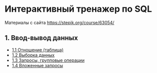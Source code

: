 # Интерактивный тренажер по SQL

Материалы с сайта https://stepik.org/course/63054/

## 1. Ввод-вывод данных

- [1.1 Отношение (таблица)](1.1/)
- [1.2 Выборка данных](1.2/)
- [1.3 Запросы, групповые операции](1.3/)
- [1.4 Вложенные запросы](1.4/)
